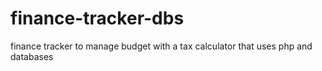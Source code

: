 # finance-tracker-dbs
finance tracker to manage budget with a tax calculator that uses php and databases 
